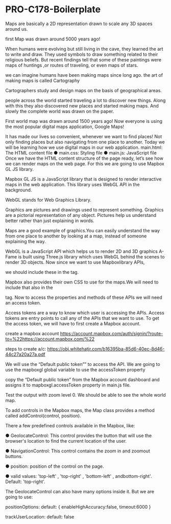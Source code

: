 # PRO-C178-Boilerplate
Maps are basically a 2D representation drawn to scale any 3D spaces around us.

first Map was drawn around 5000 years ago!

When humans were evolving but still living in the cave, they learned the art to write and draw. They used symbols to draw something related to their religious beliefs. But recent findings tell that some of these paintings were maps of huntings ,or routes of traveling, or even maps of stars.

we can imagine humans have been making maps since long ago.
the art of making maps is called Cartography

Cartographers study and design maps on the basis of geographical areas.

people across the world started traveling a lot to discover new things. Along with this they also discovered new places and started making maps. And slowly the complete world was drawn on the paper.

First world map was drawn around 1500 years ago!
Now everyone is using the most popular digital maps application, Google Maps!

It has made our lives so convenient, whenever we want to find places! Not only finding places but also navigating from one place to another. Today we will be learning how we use digital maps in our web application.
main.html: The HTML content file ● main.css: Styling file ● main.js: JavaScript file
Once we have the HTML content structure of the page ready, let’s see how we can render maps on the web page. For this we are going to use Mapbox GL JS library.

Mapbox GL JS is a JavaScript library that is designed to render interactive maps in the web application. This library uses WebGL API in the background.

WebGL stands for Web Graphics Library.

Graphics are pictures and drawings used to represent something. Graphics are a pictorial representation of any object. Pictures help us understand better rather than just explaining in words.

Maps are a good example of graphics.You can easily understand the way from one place to another by looking at a map, instead of someone explaining the way.

WebGL is a JavaScript API which helps us to render 2D and 3D graphics
A-Fame is built using Three.js library which uses WebGL behind the scenes to render 3D objects. Now since we want to use Mapboxlibrary APIs,

we should include these in the tag.

<script src='https://api.mapbox.com/mapbox-gl-js/v2.2.0/mapbox-gl.js'></script>
Mapbox also provides their own CSS to use for the maps.We will need to include that also in the

tag.
Now to access the properties and methods of these APIs we will need an access token.

Access tokens are a way to know which user is accessing the APIs. Access tokens are entry points to call any of the APIs that we want to use. To get the access token, we will have to first create a Mapbox account.

create a mapbox account https://account.mapbox.com/auth/signin/?route-to=%22https://account.mapbox.com/%22

steps to create a/c: https://obj.whitehatjr.com/b16395ba-85d6-40ec-8d46-44c27a20a27a.pdf

We will use the “Default public token”” to access the API. We are going to use the mapboxgl global variable to use the accessToken property

copy the “Default public token” from the Mapbox account dashboard and assigns it to mapboxgl.accessToken property in main.js file.

Test the output with zoom level 0. We should be able to see the whole world map.

To add controls in the Mapbox maps, the Map class provides a method called addControl(control, position).

There a few predefined controls available in the Mapbox, like:

● GeolocateControl: This control provides the button that will use the browser's location to find the current location of the user.

● NavigationControl: This control contains the zoom in and zoomout buttons.

● position: position of the control on the page.

● valid values: 'top-left' , 'top-right' , 'bottom-left' , andbottom-right'. Default: 'top-right'.

The GeolocateControl can also have many options inside it. But we are going to use:

positionOptions: default: { enableHighAccuracy:false, timeout:6000 }

trackUserLocation: default: false
